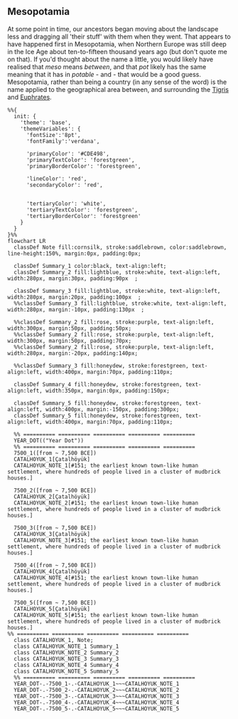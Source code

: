 ## Mesopotamia
At some point in time, our ancestors began moving about the landscape less and dragging all 'their stuff' with them when they went. That appears to have happened first in Mesopotamia, when Northern Europe was still deep in the Ice Age about ten-to-fifteen thousand years ago (but don't quote me on that). If you'd thought about the name a little, you would likely have realised that _meso_ means _between_, and that _pot_ likely has the same meaning that it has in _potable_ - and - that would be a good guess. Mesopotamia, rather than being a country (in any sense of the word) is the name applied to the geographical area between, and surrounding the
[Tigris](https://en.wikipedia.org/wiki/Tigris) and [Euphrates](https://en.wikipedia.org/wiki/Euphrates).

```mermaid
%%{
  init: {
    'theme': 'base',
    'themeVariables': {
      'fontSize':'8pt',
      'fontFamily':'verdana',

      'primaryColor': '#CDE498',
      'primaryTextColor': 'forestgreen',
      'primaryBorderColor': 'forestgreen',

      'lineColor': 'red',
      'secondaryColor': 'red',


      'tertiaryColor': 'white',
      'tertiaryTextColor': 'forestgreen',
      'tertiaryBorderColor': 'forestgreen'
    }
  }
}%%
flowchart LR
  classDef Note fill:cornsilk, stroke:saddlebrown, color:saddlebrown, line-height:150%, margin:0px, padding:0px;

  classDef Summary_1 color:black, text-align:left;
  classDef Summary_2 fill:lightblue, stroke:white, text-align:left, width:280px, margin:30px, padding:90px  ;

  classDef Summary_3 fill:lightblue, stroke:white, text-align:left, width:280px, margin:20px, padding:100px  ;
  %%classDef Summary_3 fill:lightblue, stroke:white, text-align:left, width:280px, margin:-10px, padding:130px  ;

  %%classDef Summary_2 fill:rose, stroke:purple, text-align:left, width:300px, margin:50px, padding:50px;
  %%classDef Summary_2 fill:rose, stroke:purple, text-align:left, width:300px, margin:50px, padding:70px;
  %%classDef Summary_2 fill:rose, stroke:purple, text-align:left, width:280px, margin:-20px, padding:140px;

  %%classDef Summary_3 fill:honeydew, stroke:forestgreen, text-align:left, width:400px, margin:70px, padding:110px;

  classDef Summary_4 fill:honeydew, stroke:forestgreen, text-align:left, width:350px, margin:0px, padding:150px;

  classDef Summary_5 fill:honeydew, stroke:forestgreen, text-align:left, width:400px, margin:-150px, padding:300px;
  classDef Summary_5 fill:honeydew, stroke:forestgreen, text-align:left, width:400px, margin:70px, padding:110px;

  %% ========== ========== ========== ========== ==========
  YEAR_DOT(("Year Dot"))
  %% ========== ========== ========== ========== ==========
  7500_1([from ~ 7,500 BCE])
  CATALHOYUK_1[Çatalhöyük]
  CATALHOYUK_NOTE_1[#151; the earliest known town-like human settlement, where hundreds of people lived in a cluster of mudbrick houses.]

  7500_2([from ~ 7,500 BCE])
  CATALHOYUK_2[Çatalhöyük]
  CATALHOYUK_NOTE_2[#151; the earliest known town-like human settlement, where hundreds of people lived in a cluster of mudbrick houses.]

  7500_3([from ~ 7,500 BCE])
  CATALHOYUK_3[Çatalhöyük]
  CATALHOYUK_NOTE_3[#151; the earliest known town-like human settlement, where hundreds of people lived in a cluster of mudbrick houses.]

  7500_4([from ~ 7,500 BCE])
  CATALHOYUK_4[Çatalhöyük]
  CATALHOYUK_NOTE_4[#151; the earliest known town-like human settlement, where hundreds of people lived in a cluster of mudbrick houses.]

  7500_5([from ~ 7,500 BCE])
  CATALHOYUK_5[Çatalhöyük]
  CATALHOYUK_NOTE_5[#151; the earliest known town-like human settlement, where hundreds of people lived in a cluster of mudbrick houses.]
%% ========== ========== ========== ========== ==========
  class CATALHOYUK_1, Note;
  class CATALHOYUK_NOTE_1 Summary_1
  class CATALHOYUK_NOTE_2 Summary_2
  class CATALHOYUK_NOTE_3 Summary_3
  class CATALHOYUK_NOTE_4 Summary_4
  class CATALHOYUK_NOTE_5 Summary_5
  %% ========== ========== ========== ========== ==========
  YEAR_DOT-.-7500_1-.-CATALHOYUK_1~~~CATALHOYUK_NOTE_1
  YEAR_DOT-.-7500_2-.-CATALHOYUK_2~~~CATALHOYUK_NOTE_2
  YEAR_DOT-.-7500_3-.-CATALHOYUK_3~~~CATALHOYUK_NOTE_3
  YEAR_DOT-.-7500_4-.-CATALHOYUK_4~~~CATALHOYUK_NOTE_4
  YEAR_DOT-.-7500_5-.-CATALHOYUK_5~~~CATALHOYUK_NOTE_5
